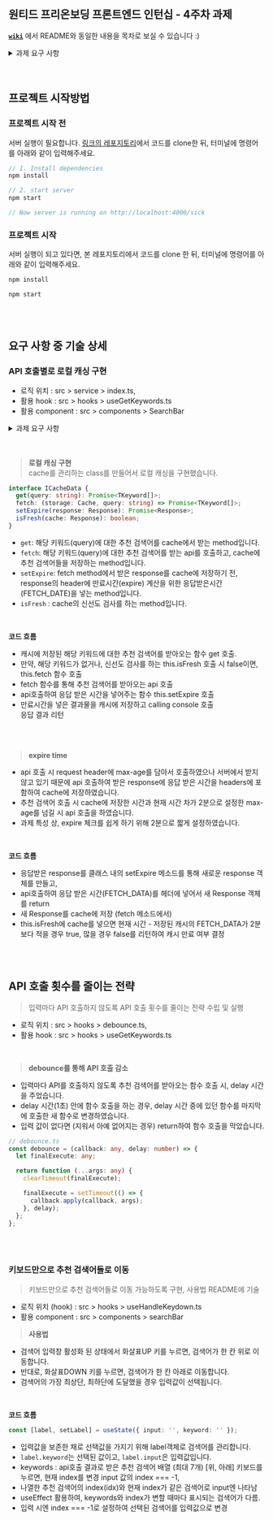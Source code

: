 
## 원티드 프리온보딩 프론트엔드 인턴십 - 4주차 과제
[**`wiki`**](https://github.com/Yang-ah/pre-onboarding-11th-4-12/wiki) 에서 README와 동일한 내용을 목차로 보실 수 있습니다 :) 


<details>
<summary> 과제 요구 사항 </summary>
<div markdown="1">
  
  - [x] [사이트](https://clinicaltrialskorea.com/)의 검색영역을 클론하기
  - [x] 질환명 검색시 API 호출 통해서 검색어 추천 기능 구현
    - [x] 검색어가 없을 시 “검색어 없음” 표출
  - [x] API 호출별로 로컬 캐싱 구현
    - [x] 캐싱 기능을 제공하는 라이브러리 사용 금지(React-Query 등)
    - [x] 캐싱을 어떻게 기술했는지에 대한 내용 README에 기술
    - [x] expire time을 구현할 경우 가산점
  - [x] 입력마다 API 호출하지 않도록 API 호출 횟수를 줄이는 전략 수립 및 실행
    - [x] README에 전략에 대한 설명 기술
  - [x] API를 호출할 때 마다 `console.info("calling api")` 출력을 통해 콘솔창에서 API 호출 횟수 확인이 가능하도록 설정
  - [x] 키보드만으로 추천 검색어들로 이동 가능하도록 구현
    - [x] 사용법 README에 기술 

</div>
</details>

<br>
<br>

## 프로젝트 시작방법

### 프로젝트 시작 전
서버 실행이 필요합니다. [링크의 레포지토리](https://github.com/walking-sunset/assignment-api)에서 코드를 clone한 뒤, 터미널에 명령어를 아래와 같이 입력해주세요.

  ```js
  // 1. Install dependencies
  npm install

  // 2. start server
  npm start

  // Now server is running on http://localhost:4000/sick
  ```

### 프로젝트 시작
서버 실행이 되고 있다면, 본 레포지토리에서 코드를 clone 한 뒤, 터미널에 명령어를 아래와 같이 입력해주세요.

  ```js
  npm install

  npm start
  ```

<br>
<br>


## 요구 사항 중 기술 상세


### API 호출별로 로컬 캐싱 구현


- 로직 위치 : src > service > index.ts, 
- 활용 hook : src > hooks > useGetKeywords.ts
- 활용 component : src > components > SearchBar
  

<details>
<summary> 과제 요구 사항 </summary>
<div markdown="1">
  
- [x] 캐싱 기능을 제공하는 라이브러리 사용 금지(React-Query 등)
- [x] API 호출별로 로컬 캐싱 구현 : 캐싱을 어떻게 기술했는지에 대한 내용 README에 기술
- [x] expire time을 구현할 경우 가산점


</div>
</details>



<br>
<br>

> **로컬 캐싱 구현** <br>
> cache를 관리하는 class를 만들어서 로컬 캐싱을 구현했습니다. 


```ts
interface ICacheData {
  get(query: string): Promise<TKeyword[]>;
  fetch: (storage: Cache, query: string) => Promise<TKeyword[]>;
  setExpire(response: Response): Promise<Response>;
  isFresh(cache: Response): boolean;
}
```
- `get`: 해당 키워드(query)에 대한 추천 검색어를 cache에서 받는 method입니다. 
- `fetch`: 해당 키워드(query)에 대한 추천 검색어를 받는 api를 호출하고, cache에 추천 검색어들을 저장하는 method입니다.
- `setExpire`: fetch method에서 받은 response를 cache에 저장하기 전, response의 header에 만료시간(expire) 계산을 위한 응답받은시간(FETCH_DATE)을 넣는 method입니다.  
- `isFresh` : cache의 신선도 검사를 하는 method입니다.

<br>

**코드 흐름** 
- 캐시에 저장된 해당 키워드에 대한 추천 검색어를 받아오는 함수 get 호출. <br>
- 만약, 해당 키워드가 없거나, 신선도 검사를 하는 this.isFresh 호출 시 false이면, this.fetch 함수 호출 <br>
- fetch 함수를 통해 추천 검색어를 받아오는 api 호출 <br>
- api호출하여 응답 받은 시간을 넣어주는 함수 this.setExpire 호출 <br>
- 만료시간을 넣은 결과물을 캐시에 저장하고 calling console 호출 <br>
응답 결과 리턴



<br>
<br>


> **expire time**
- api 호출 시 request header에 max-age를 담아서 호출하였으나 서버에서 받지 않고 있기 때문에 api 호출하여 받은 response에 응답 받은 시간을 headers에 포함하여 cache에 저장하였습니다. <br>
- 추천 검색어 호출 시 cache에 저장한 시간과 현재 시간 차가 2분으로 설정한 max-age를 넘길 시 api 호출을 하였습니다. <br>
- 과제 특성 상, expire 체크를 쉽게 하기 위해 2분으로 짧게 설정하였습니다. <br>

<br>

**코드 흐름** 
- 응답받은 response를 클래스 내의 setExpire 메소드를 통해 새로운 response 객체를 만들고, <br>
- api호출하여 응답 받은 시간(FETCH_DATA)를 헤더에 넣어서 새 Response 객체를 return<br>
- 새 Response를 cache에 저장 (fetch 메소드에서)<br>
- this.isFresh에 cache를 넣으면 현재 시간 - 저장된 캐시의 FETCH_DATA가 2분보다 적을 경우 true, 많을 경우 false를 리턴하여 캐시 만료 여부 결정<br>

<br>
<br>

## API 호출 횟수를 줄이는 전략

> 입력마다 API 호출하지 않도록 API 호출 횟수를 줄이는 전략 수립 및 실행


- 로직 위치 : src > hooks > debounce.ts,
- 활용 hook : src > hooks > useGetKeywords.ts

<br>

> **debounce를 통해 API 호출 감소**
- 입력마다 API를 호출하지 않도록 추천 검색어를 받아오는 함수 호출 시, delay 시간을 주었습니다.
- delay 시간(1초) 안에 함수 호출을 하는 경우, delay 시간 중에 있던 함수를 마지막에 호출한 새 함수로 변경하였습니다.
- 입력 값이 없다면 (지워서 아예 없어지는 경우) return하여 함수 호출을 막았습니다. 

```ts
// debounce.ts
const debounce = (callback: any, delay: number) => {
  let finalExecute: any;

  return function (...args: any) {
    clearTimeout(finalExecute);

    finalExecute = setTimeout(() => {
      callback.apply(callback, args);
    }, delay);
  };
};
```

<br>
<br>


### 키보드만으로 추천 검색어들로 이동

> 키보드만으로 추천 검색어들로 이동 가능하도록 구현, 사용법 README에 기술 

- 로직 위치 (hook) : src > hooks > useHandleKeydown.ts
- 활용 component : src > components > searchBar


> **사용법**

- 검색어 입력창 활성화 된 상태에서 화살표UP 키를 누르면, 검색어가 한 칸 위로 이동합니다. <br>
- 반대로, 화살표DOWN 키를 누르면, 검색어가 한 칸 아래로 이동합니다. <br>
- 검색어의 가장 최상단, 최하단에 도달했을 경우 입력값이 선택됩니다. 

<br>

**코드 흐름**

```ts
const [label, setLabel] = useState({ input: '', keyword: '' });
```

- 입력값을 보존한 채로 선택값을 가지기 위해 label객체로 검색어를 관리합니다. 
- `label.keyword`는 선택된 값이고, `label.input`은 입력값입니다.
- keywords : api호출 결과로 받은 추천 검색어 배열 (최대 7개) [위, 아래] 키보드를 누르면, 현재 index를 변경 input 값의 index === -1,
- 나열한 추천 검색어의 index(idx)와 현재 index가 같은 검색어로 input엔 나타남
- useEffect 활용하여, keywords와 index가 변할 때마다 표시되는 검색어가 다름.
- 입력 시엔 index === -1로 설정하여 선택된 검색어를 입력값으로 변경


